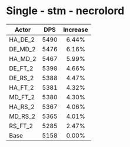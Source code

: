 # Single - stm - necrolord
| Actor | DPS | Increase |
|---|:---:|:---:|
|HA_DE_2|5490|6.44%|
|DE_MD_2|5476|6.16%|
|HA_MD_2|5467|5.99%|
|DE_FT_2|5398|4.66%|
|DE_RS_2|5388|4.47%|
|HA_FT_2|5381|4.32%|
|MD_FT_2|5380|4.30%|
|HA_RS_2|5367|4.06%|
|MD_RS_2|5365|4.01%|
|RS_FT_2|5285|2.47%|
|Base|5158|0.00%|
